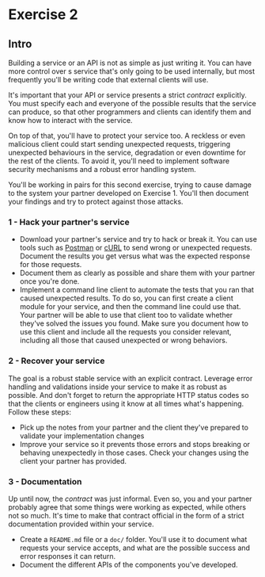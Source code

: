 # Exercise 2

## Intro
Building a service or an API is not as simple as just writing it. You can have more control over s service that's only going to be used internally, but most frequently you'll be writing code that external clients will use.

It's important that your API or service presents a strict _contract_ explicitly. You must specify each and everyone of the possible results that the service can produce, so that other programmers and clients can identify them and know how to interact with the service.

On top of that, you'll have to protect your service too. A reckless or even malicious client could start sending unexpected requests, triggering unexpected behaviours in the service, degradation or even downtime for the rest of the clients. To avoid it, you'll need to implement software security mechanisms and a robust error handling system.

You'll be working in pairs for this second exercise, trying to cause damage to the system your partner developed on Exercise 1. You'll then document your findings and try to protect against those attacks.

###  1 - Hack your partner's service
- Download your partner's service and try to hack or break it. You can use tools such as [Postman](https://www.getpostman.com/) or [cURL](https://curl.haxx.se/) to send wrong or unexpected requests. Document the results you get versus what was the expected response for those requests.
- Document them as clearly as possible and share them with your partner once you're done.
- Implement a command line client to automate the tests that you ran that caused unexpected results. To do so, you can first create a client module for your service, and then the command line could use that. Your partner will be able to use that client too to validate whether they've solved the issues you found. Make sure you document how to use this client and include all the requests you consider relevant, including all those that caused unexpected or wrong behaviors.

### 2 - Recover your service

The goal is a robust stable service with an explicit contract. Leverage error handling and validations inside your service to make it as robust as possible. And don't forget to return the appropriate HTTP status codes so that the clients or engineers using it know at all times what's happening. Follow these steps: 
- Pick up the notes from your partner and the client they've prepared to validate your implementation changes
- Improve your service so it prevents those errors and stops breaking or behaving unexpectedly in those cases. Check your changes using the client your partner has provided.

### 3 - Documentation

Up until now, the _contract_ was just informal. Even so, you and your partner probably agree that some things were working as expected, while others not so much. It's time to make that contract official in the form of a strict documentation provided within your service.

- Create a `README.md` file or a `doc/` folder. You'll use it to document what requests your service accepts, and what are the possible success and error responses it can return.
- Document the different APIs of the components you've developed.